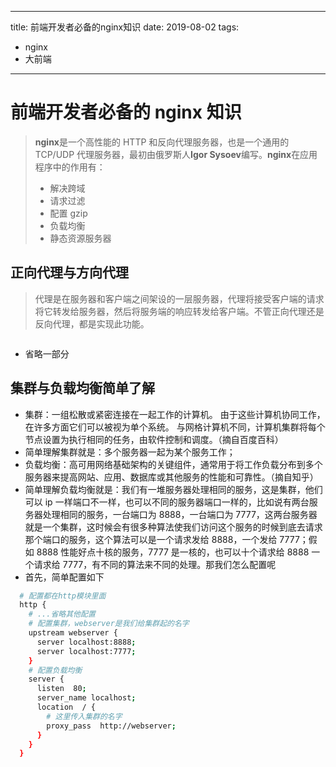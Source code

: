 <!--
 * @Description: 
 * @Author: chengyuming
 * @Date: 2019-08-01 22:57:29
 * @LastEditors: chengyuming
 * @LastEditTime: 2019-09-13 20:31:30
 -->
---
title: 前端开发者必备的nginx知识
date: 2019-08-02
tags:
  - nginx
  - 大前端
---

# 前端开发者必备的 nginx 知识

> **nginx**是一个高性能的 HTTP 和反向代理服务器，也是一个通用的 TCP/UDP 代理服务器，最初由俄罗斯人**Igor Sysoev**编写。**nginx**在应用程序中的作用有：
>
> - 解决跨域
> - 请求过滤
> - 配置 gzip
> - 负载均衡
> - 静态资源服务器

## 正向代理与方向代理

> 代理是在服务器和客户端之间架设的一层服务器，代理将接受客户端的请求将它转发给服务器，然后将服务端的响应转发给客户端。不管正向代理还是反向代理，都是实现此功能。

<p align="center">
  <img :src="$withBase('/imgs/nginx-proxy.jpg')""/>
</p>

- 省略一部分

## 集群与负载均衡简单了解

- 集群：一组松散或紧密连接在一起工作的计算机。 由于这些计算机协同工作，在许多方面它们可以被视为单个系统。 与网格计算机不同，计算机集群将每个节点设置为执行相同的任务，由软件控制和调度。（摘自百度百科）
- 简单理解集群就是：多个服务器一起为某个服务工作；
- 负载均衡：高可用网络基础架构的关键组件，通常用于将工作负载分布到多个服务器来提高网站、应用、数据库或其他服务的性能和可靠性。（摘自知乎）
- 简单理解负载均衡就是：我们有一堆服务器处理相同的服务，这是集群，他们可以 ip 一样端口不一样，也可以不同的服务器端口一样的，比如说有两台服务器处理相同的服务，一台端口为 8888，一台端口为 7777，这两台服务器就是一个集群，这时候会有很多种算法使我们访问这个服务的时候到底去请求那个端口的服务，这个算法可以是一个请求发给 8888，一个发给 7777；假如 8888 性能好点十核的服务，7777 是一核的，也可以十个请求给 8888 一个请求给 7777，有不同的算法来不同的处理。那我们怎么配置呢
- 首先，简单配置如下

```sh
  # 配置都在http模块里面
  http {
    # ...省略其他配置
    # 配置集群，webserver是我们给集群起的名字
    upstream webserver {
      server localhost:8888;
      server localhost:7777;
    }
    # 配置负载均衡
    server {
      listen  80;
      server_name localhost;
      location  / {
        # 这里传入集群的名字
        proxy_pass  http://webserver;
      }
    }
  }
```

